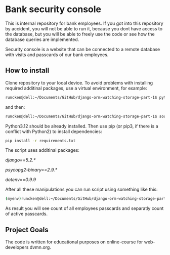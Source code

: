 # Bank security console

This is internal repository for bank employees. If you got into this repository by accident, you will not be able to run it, because you dont have access to the database, but you will be able to freely use the code or see how the database queries are implemented.

Security console is a website that can be connected to a remote database with visits and passcards of our bank employees.

## How to install

Clone repository to your local device. To avoid problems with installing required additinal packages, use a virtual environment, for example:
```bash
runcken@dell:~/Documents/GitHub/django-orm-watching-storage-part-1$ python3 -m venv myenv
```

and then:

```bash
runcken@dell:~/Documents/GitHub/django-orm-watching-storage-part-1$ source myenv/bin/activate
```

Python3.12 should be already installed. Then use pip (or pip3, if there is a conflict with Python2) to install dependencies:

```bash
pip install -r requirements.txt
```

The script uses additinal packages:

_django==5.2.*_

_psycopg2-binary==2.9.*_

_dotenv==0.9.9_

After all these manipulations you can run script using something like this:

```bash
(myenv)runcken@dell:~/Documents/GitHub/django-orm-watching-storage-part-1$ python3 main.py
```
As result you will see count of all employees passcards and separatly count of active passcards.

## Project Goals

The code is written for educational purposes on online-course for web-developers dvmn.org.
